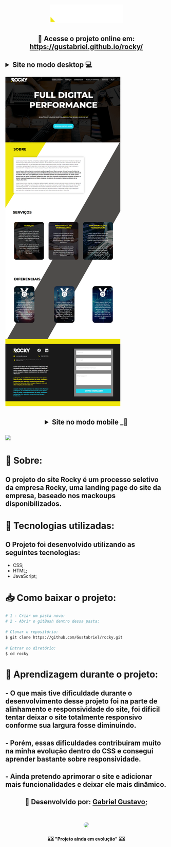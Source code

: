 <h1 align="center">
<img src="./assets/imagens/web/logo.png">
</h1>


<h2 align="center"> 📎 Acesse o projeto online em: 
<a href="https://gustabriel.github.io/rocky/">https://gustabriel.github.io/rocky/</a> </h2>

<h2><details close>
  <summary> 
    Site no modo desktop 💻
  </summary></h2>
   <h1 style="margin: auto">
   <img src="./assets/imagens/rdme/captura-da-page-completa.png">
   </h1>
</details>

<h2 align="center" ><details close>
  <summary> 
    Site no modo mobile _📱
  </summary></h2>
   <h1 style="margin: auto">
   <img src="./assets/imagens/rdme/captura-site(iPhone 6_7_8).png">
   </h1>
</details>



# 📝 Sobre:
## O projeto do site **Rocky** é um processo seletivo da **empresa** Rocky, uma landing page do site da empresa, baseado nos mackoups disponibilizados.
# 💾 Tecnologias utilizadas:
## O Projeto foi desenvolvido utilizando as seguintes tecnologias:

- CSS;
- HTML;
- JavaScript;
# 📥 Como baixar o projeto:


``` bash
# 1 - Criar um pasta nova:
# 2 - Abrir o gitBash dentro dessa pasta:

# Clonar o repositório:
$ git clone https://github.com/Gustabriel/rocky.git

# Entrar no diretório:
$ cd rocky
```


# 🥇 Aprendizagem durante o projeto:
## - O que mais tive dificuldade durante o desenvolvimento desse projeto foi na parte de alinhamento e responsividade do site, foi dificil tentar deixar o site totalmente responsivo conforme sua largura fosse diminuindo. </br> 
## - Porém, essas dificuldades contribuiram muito na minha evolução dentro do CSS e consegui aprender bastante sobre responsividade. </br> 
## - Ainda pretendo aprimorar o site e adicionar mais funcionalidades e deixar ele mais dinâmico. </br> 


<h2 align="center"> 📌 Desenvolvido por: <a href="https://www.linkedin.com/in/gabriel-gustavo31/">Gabriel Gustavo</a>;
</h2>
<h1 align="center"><img  style="width: 120px; border-radius: 60px; margin: auto;"src="https://scontent.fcgh19-1.fna.fbcdn.net/v/t1.6435-9/242104970_4636518183049570_4631445140627545675_n.jpg?_nc_cat=101&ccb=1-5&_nc_sid=09cbfe&_nc_eui2=AeGdjIWl0FDbQ0Grx-3wQJS9gdlskFobCtKB2WyQWhsK0ptvpMDC7TASPC3D3SWHpl2svblOWoKq896Qbih9UqbS&_nc_ohc=P-zBD9SjFUcAX-pc55a&_nc_ht=scontent.fcgh19-1.fna&oh=54841083701870da4b478aa9e613e402&oe=618985EA"></h1>



<h4 align="center"> ⌛⏳ "Projeto ainda em evolução" ⌛⏳ </h4>



